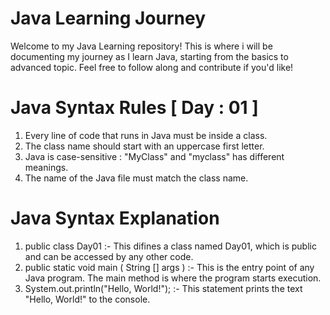 # Java Learning Journey

Welcome to my Java Learning repository! This is where i will be documenting my journey as I learn Java, starting from the basics to advanced topic. Feel free to follow along and contribute if you'd like!

# Java Syntax Rules [ Day : 01 ]

1. Every line of code that runs in Java must be inside a class.
2. The class name should start with an uppercase first letter.
3. Java is case-sensitive : "MyClass" and "myclass" has different meanings.
4. The name of the Java file must match the class name.

# Java Syntax Explanation

1. public class Day01 :- This difines a class named Day01, which is public and can be accessed by any other code.
2. public static void main ( String [] args ) :- This is the entry point of any Java program. The main method is where the program starts execution.
3. System.out.println("Hello, World!"); :- This statement prints the text "Hello, World!" to the console.
